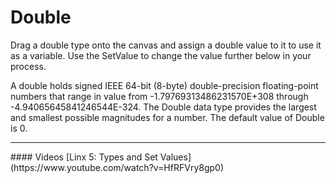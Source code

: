 Double
======

Drag a double type onto the canvas and assign a double value to it to use it as a variable. Use the SetValue to change the value further below in your process.

A double holds signed IEEE 64-bit (8-byte) double-precision floating-point numbers that range in value from -1.79769313486231570E+308 through -4.94065645841246544E-324. The Double data type provides the largest and smallest possible magnitudes for a number. The default value
of Double is 0.

<hr>
#### Videos
[Linx 5: Types and Set Values](https://www.youtube.com/watch?v=HfRFVry8gp0)